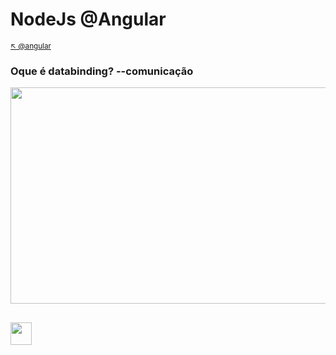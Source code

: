 # NodeJs @Angular

<sub>[:arrow_upper_left: @angular](readme.md) <sub>

### Oque é databinding? --comunicação

<image src="img/understandingdatabinding.svg" width="731px" height="346px"/>


<sub></sub>
---
<image src="../img/icon.svg" width="34px" height="36px"/>

<br/>&nbsp;&nbsp;&nbsp;&nbsp;&nbsp;&nbsp;&nbsp;&nbsp;&nbsp;&nbsp;&nbsp;
